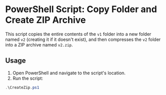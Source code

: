 # PowerShell Script: Copy Folder and Create ZIP Archive

This script copies the entire contents of the `v1` folder into a new folder named `v2` (creating it if it doesn't exist), and then compresses the `v2` folder into a ZIP archive named `v2.zip`.

## Usage
1. Open PowerShell and navigate to the script's location.
2. Run the script:

```powershell
.\CreateZip.ps1